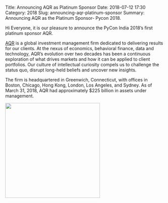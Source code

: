 Title: Announcing AQR as Platinum Sponsor
Date: 2018-07-12 17:30
Category: 2018
Slug: announcing-aqr-platinum-sponsor
Summary: Announcing AQR as the Platinum Sponsor- Pycon 2018.


Hi Everyone, it is our pleasure to announce the PyCon India 2018’s first platinum sponsor AQR.

[AQR](https://www.aqr.com/) is a global investment management firm dedicated to delivering results for our clients. At the nexus of economics, behavioral finance, data and technology, AQR’s evolution over two decades has been a continuous exploration of what drives markets and how it can be applied to client portfolios. Our culture of intellectual curiosity compels us to challenge the status quo, disrupt long-held beliefs and uncover new insights.
 
The firm is headquartered in Greenwich, Connecticut, with offices in Boston, Chicago, Hong Kong, London, Los Angeles, and Sydney. As of March 31, 2018, AQR had approximately $225 billion in assets under management.

<img height="300" src="https://lh6.googleusercontent.com/1sqAHuxdOFge0OyDK4E1KhlcZ7CU9qDV_tBBOeI4DxF0ZcZEdf5V1X0fWghKnrRMpMs4rH9agpvF4bsEXHx8=w1301-h604">